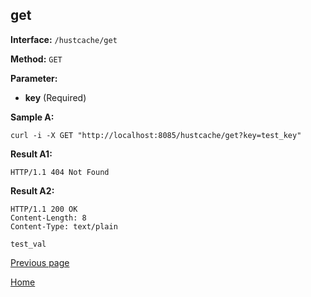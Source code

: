 ## get ##

**Interface:** `/hustcache/get`

**Method:** `GET`

**Parameter:** 

*  **key** (Required)

**Sample A:**

    curl -i -X GET "http://localhost:8085/hustcache/get?key=test_key"

**Result A1:**

	HTTP/1.1 404 Not Found

**Result A2:**

	HTTP/1.1 200 OK
	Content-Length: 8
	Content-Type: text/plain

	test_val

[Previous page](../hustdb.md)

[Home](../../../index.md)